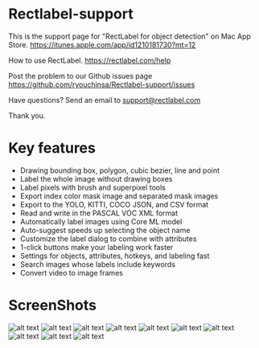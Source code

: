 # Rectlabel-support
This is the support page for "RectLabel for object detection" on Mac App Store.
https://itunes.apple.com/app/id1210181730?mt=12

How to use RectLabel.
https://rectlabel.com/help

Post the problem to our Github issues page
https://github.com/ryouchinsa/Rectlabel-support/issues

Have questions? Send an email to support@rectlabel.com

Thank you.

# Key features
- Drawing bounding box, polygon, cubic bezier, line and point
- Label the whole image without drawing boxes
- Label pixels with brush and superpixel tools
- Export index color mask image and separated mask images
- Export to the YOLO, KITTI, COCO JSON, and CSV format
- Read and write in the PASCAL VOC XML format
- Automatically label images using Core ML model
- Auto-suggest speeds up selecting the object name
- Customize the label dialog to combine with attributes
- 1-click buttons make your labeling work faster
- Settings for objects, attributes, hotkeys, and labeling fast
- Search images whose labels include keywords
- Convert video to image frames

# ScreenShots
![alt text](https://static.rectlabel.com/waysify_app/img/draw.jpg?)
![alt text](https://static.rectlabel.com/waysify_app/img/edit_points.jpg?)
![alt text](https://static.rectlabel.com/waysify_app/img/mask.jpg)
![alt text](https://static.rectlabel.com/waysify_app/img/superpixel.jpg)
![alt text](https://static.rectlabel.com/waysify_app/img/brush.jpg?)
![alt text](https://static.rectlabel.com/waysify_app/img/coreml.jpg)
![alt text](https://static.rectlabel.com/waysify_app/img/dialog.jpg??)
![alt text](https://static.rectlabel.com/waysify_app/img/1-click.jpg?)
![alt text](https://static.rectlabel.com/waysify_app/img/objects.jpg)
![alt text](https://static.rectlabel.com/waysify_app/img/search.jpg)
